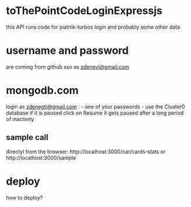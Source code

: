# toThePointCodeLoginExpressjs

this API runs code for piatnik-turbos login and probably some other data

# username and password

are coming from github sso as zdenevi@gmail.com

# mongodb.com

login as zdenegti@gmail.com : - one of your passwords -
use the Cluster0 database
if it is paused click on Resume
it gets paused after a long period of inactivity

## sample call

directyl from the browser:
http://localhost:3000/car/cards-stats
or
http://localhost:3000/sample

# deploy

how to deploy?
